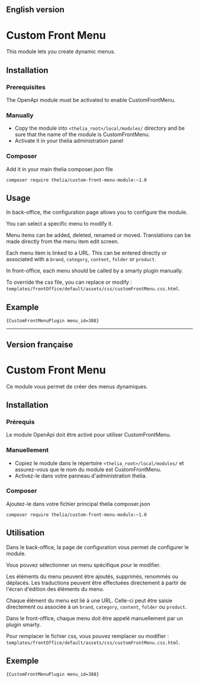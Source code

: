 ## English version

# Custom Front Menu

This module lets you create dynamic menus.

## Installation

### Prerequisites

The OpenApi module must be activated to enable CustomFrontMenu.

### Manually

* Copy the module into ```<thelia_root>/local/modules/``` directory and be sure that the name of the module is CustomFrontMenu.
* Activate it in your thelia administration panel

### Composer

Add it in your main thelia composer.json file

```
composer require thelia/custom-front-menu-module:~1.0
```

## Usage

In back-office, the configuration page allows you to configure the module.

You can select a specific menu to modify it.

Menu items can be added, deleted, renamed or moved. Translations can be made directly from the menu item edit screen.

Each menu item is linked to a URL. This can be entered directly or associated with a `brand`, `category`, `content`, `folder` or `product`.

In front-office, each menu should be called by a smarty plugin manually.

To override the css file, you can replace or modify : `templates/frontOffice/default/assets/css/customFrontMenu.css.html`.

## Example

```smarty
{CustomFrontMenuPlugin menu_id=388}
```

_________________

## Version française

# Custom Front Menu

Ce module vous permet de créer des menus dynamiques.

## Installation

### Prérequis

Le module OpenApi doit être activé pour utiliser CustomFrontMenu.

### Manuellement

* Copiez le module dans le répertoire ``<thelia_root>/local/modules/`` et assurez-vous que le nom du module est CustomFrontMenu.
* Activez-le dans votre panneau d'administration thelia.

### Composer

Ajoutez-le dans votre fichier principal thelia composer.json

```
composer require thelia/custom-front-menu-module:~1.0
```

## Utilisation

Dans le back-office, la page de configuration vous permet de configurer le module.

Vous pouvez sélectionner un menu spécifique pour le modifier.

Les éléments du menu peuvent être ajoutés, supprimés, renommés ou déplacés. Les traductions peuvent être effectuées directement à partir de l'écran d'édition des éléments du menu.

Chaque élément du menu est lié à une URL. Celle-ci peut être saisie directement ou associée à un `brand`, `category`, `content`, `folder` ou `product`.

Dans le front-office, chaque menu doit être appelé manuellement par un plugin smarty.

Pour remplacer le fichier css, vous pouvez remplacer ou modifier : `templates/frontOffice/default/assets/css/customFrontMenu.css.html`.

## Exemple

```smarty
{CustomFrontMenuPlugin menu_id=388}
```

